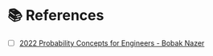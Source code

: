 

# &#x1F4DA; References

- [ ] [2022 Probability Concepts for Engineers - Bobak Nazer](https://www.youtube.com/playlist?list=PLBV8cFFHvjMrrpoaRzHqu3dkCNZAiWMu2)
